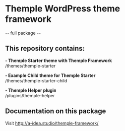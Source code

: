 # Themple WordPress theme framework  
-- full package --

## This repository contains:

**- Themple Starter theme with Themple Framework**  
/themes/themple-starter

**- Example Child theme for Themple Starter**  
/themes/themple-starter-child

**- Themple Helper plugin**  
/plugins/themple-helper

## Documentation on this package  
Visit http://a-idea.studio/themple-framework/
